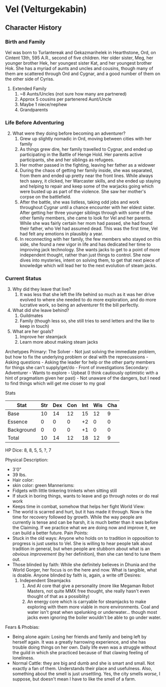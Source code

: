 # Vel (Velturgekabin)
## Character History
### Birth and Family
Vel was born to Turlantereak and Gekazmarihelek in Hearthstone, Ord, on Cintent 13th, 595 A.R., second of five children. Her older sister, Meg, her younger brother Hek, her youngest sister Kat, and her youngest brother Hok. She has a myriad of aunts and uncles and cousins, though many of them are scattered through Ord and Cygnar, and a good number of them on the other side of Cyriss.
1. Extended Family
	1. ~8 Aunts/Uncles (not sure how many are partnered)
	2. Approx 5 cousins per partenered Aunt/Uncle
	3. Maybe 1 niece/nephew
	4. Grandparents

### Life Before Adventuring
2. What were they doing before becoming an adventurer?
	1. Grew up slightly nomadic in Ord, moving between cities with her family
	2. As things grew dire, her family travelled to Cygnar, and ended up participating in the Battle of Henge Hold. Her parents active participants, she and her siblings as refugees.
	3. Her mother passed in the fighting, leaving her father as a widower
	4. During the chaos of getting her family inside, she was separated, from them and ended up pretty near the front lines. While always tech saavy, it clicked, her Warcaster skills, and she ended up staying and helping to repair and keep some of the warjacks going which were busted up as part of the violence. She saw her mother's corpse on the battlefield.
	5. After the battle, she was listless, taking odd jobs and work throughout Cygnar until a chance encounter with her eldest sister. After getting her three younger siblings through with some of the other family members, she came to look for Vel and her parents. While she was fairly certain her mom had passed, she had found their father, who Vel had assumed dead. This was the first time, Vel had felt any emotions in plausibly a year.
	6. In reconnecting with her family, the few members who stayed on this side, she found a new vigor in life and has dedicated her time to improving jack technology. She wants jacks to get to a point of more independent thought, rather than just things to control. She now dives into mysteries, intent on solving them, to get that next piece of knowledge which will lead her to the next evolution of steam jacks.

### Current Status
3. Why did they leave that live?
	1. It was less that she left the life behind so much as it was her drive evolved to where she needed to do more exploration, and do more lucrative work, so being an adventurer fit the bill perfectly.
4. What did she leave behind?
	1. Guildmates
	2. Family (though less so, she still tries to send letters and the like to keep in touch)
5. What are her goals?
	1. Improve her steamjack
	2. Learn more about making steam jacks


Archetypes
	Primary: The Solver
		- Not just solving the immediate problem, but how to fix the underlying problem or deal with the reprecussions
		- Asking questions
		- Asking the leader for help or the other party members for things she can't supply/get/do
		- Front of investigations
	Secondary: Adventurer
		- Wants to explore
		- Upbeat (I think cautiously optimistic with a hint of pragmatism given her past)
		- Not unaware of the dangers, but I need to find things which will get me closer to my goal
		
Stats

| Stat       | Str | Dex | Con | Int | Wis | Cha |
| ---------- | --- | --- | --- | --- | --- | --- |
| Base       | 10  | 14  | 12  | 15  | 12  | 9   |
| Essence    | 0   | 0   | 0   | +2  | 0   | 0   |
| Background | 0   | 0   | 0   | +1  | 0   | 0   |
| Total      | 10  | 14  | 12  | 18  | 12  | 9   |

HP Dice: 8, 8, 5, 5, ?, 7


Physical Description:
- 3'0"
- 39 lbs.
- Hair color:
- skin color: green
Mannerisms:
- Fidgets with little tinkering trinkets when sitting still
- If stuck in boring things, wants to leave and go through notes or do real work
- Keeps time in combat, somehow that helps her fight
World View:
- The world is scarred and hurt, but it has made it through. Now is the time for recovery followed by growth. While the way people are currently is tense and can be harsh, it is much better than it was before the Claiming. If we practice what we are doing now and improve it, we can build a better future.
Pain Points:
- Stuck in the old ways: Anyone who holds on to tradition in opposition to progress is just uselss to Vel. She is willing to hear people talk about tradition in general, but when people are stubborn about what is an _obvious improvement_ (by her definition), then she can tend to tune them out.
- Those blinded by faith: While she definitely believes in Dhunia and the World Gorger, her focus is on the here and now. What is tangible, what is doable. Anyone blinded by faith is, again, a write off
Desires:
	1. Independent Steamjacks
		1. And AI core that give a personality (more like Megaman Robot Masters, not quite MMX free thought, she really hasn't even thought of that as a possiblity)
		2. An energy core which is carryable for steamjacks to make exploring with them more viable in more environments. Coal and water isn't great when spelunking or underwater... though most jacks even ignoring the boiler wouldn't be able to go under water.

Fears & Phobias:
- Being alone again: Losing her friends and family and being left by herself again. It was a greatly harrowing experience, and she has trouble doing things on her own. Daily life even was a struggle without the guild in which she practiced because of that clawing feeling of loneliness.
- Normal Cattle: they are big and dumb and she is smart and small. Not exactly a fan of them. Understands their place and usefulness. Also, something about the smell is just unsettling. Yes, the city smells _worse_, I suppose, but doesn't mean I have to like the smell of a farm.